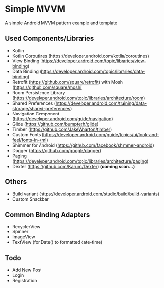 # Simple MVVM

A simple Android MVVM pattern example and template

## Used Components/Libraries

- Kotlin
- Kotlin Coroutines (https://developer.android.com/kotlin/coroutines)
- View Binding (https://developer.android.com/topic/libraries/view-binding)
- Data Binding (https://developer.android.com/topic/libraries/data-binding)
- Retrofit (https://github.com/square/retrofit) with Moshi (https://github.com/square/moshi)
- Room Persistence Library  (https://developer.android.com/topic/libraries/architecture/room)
- Shared Preferences (https://developer.android.com/training/data-storage/shared-preferences)
- Navigation Component (https://developer.android.com/guide/navigation)
- Glide (https://github.com/bumptech/glide)
- Timber (https://github.com/JakeWharton/timber)
- Custom Fonts (https://developer.android.com/guide/topics/ui/look-and-feel/fonts-in-xml)
- Shimmer for Android (https://github.com/facebook/shimmer-android)
- Dagger (https://github.com/google/dagger)
- Paging (https://developer.android.com/topic/libraries/architecture/paging)
- Dexter (https://github.com/Karumi/Dexter) **(coming soon...)**

## Others

- Build variant (https://developer.android.com/studio/build/build-variants)
- Custom Snackbar

## Common Binding Adapters

- RecyclerView
- Spinner
- ImageView
- TextView (for Date() to formatted date-time)

## Todo

- Add New Post
- Login
- Registration
